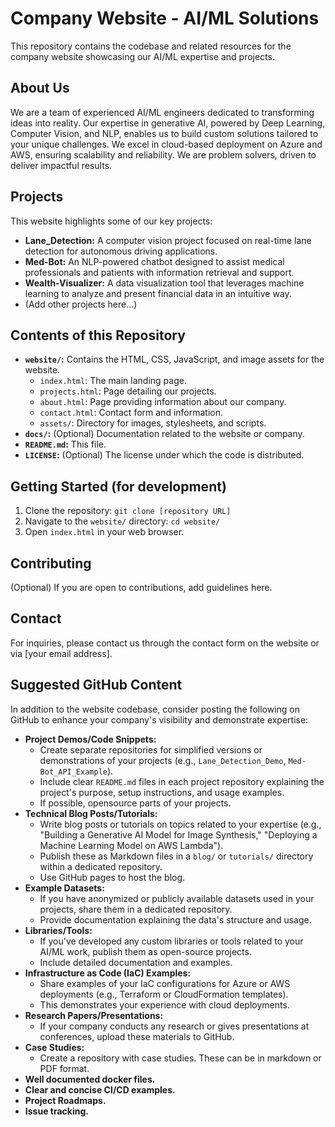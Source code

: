 # Company Website - AI/ML Solutions

This repository contains the codebase and related resources for the company website showcasing our AI/ML expertise and projects.

## About Us

We are a team of experienced AI/ML engineers dedicated to transforming ideas into reality. Our expertise in generative AI, powered by Deep Learning, Computer Vision, and NLP, enables us to build custom solutions tailored to your unique challenges. We excel in cloud-based deployment on Azure and AWS, ensuring scalability and reliability. We are problem solvers, driven to deliver impactful results.

## Projects

This website highlights some of our key projects:

* **Lane_Detection:** A computer vision project focused on real-time lane detection for autonomous driving applications.
* **Med-Bot:** An NLP-powered chatbot designed to assist medical professionals and patients with information retrieval and support.
* **Wealth-Visualizer:** A data visualization tool that leverages machine learning to analyze and present financial data in an intuitive way.
* (Add other projects here...)

## Contents of this Repository

* **`website/`:** Contains the HTML, CSS, JavaScript, and image assets for the website.
    * `index.html`: The main landing page.
    * `projects.html`: Page detailing our projects.
    * `about.html`: Page providing information about our company.
    * `contact.html`: Contact form and information.
    * `assets/`: Directory for images, stylesheets, and scripts.
* **`docs/`:** (Optional) Documentation related to the website or company.
* **`README.md`:** This file.
* **`LICENSE`:** (Optional) The license under which the code is distributed.

## Getting Started (for development)

1.  Clone the repository: `git clone [repository URL]`
2.  Navigate to the `website/` directory: `cd website/`
3.  Open `index.html` in your web browser.

## Contributing

(Optional) If you are open to contributions, add guidelines here.

## Contact

For inquiries, please contact us through the contact form on the website or via [your email address].

## Suggested GitHub Content

In addition to the website codebase, consider posting the following on GitHub to enhance your company's visibility and demonstrate expertise:

* **Project Demos/Code Snippets:**
    * Create separate repositories for simplified versions or demonstrations of your projects (e.g., `Lane_Detection_Demo`, `Med-Bot_API_Example`).
    * Include clear `README.md` files in each project repository explaining the project's purpose, setup instructions, and usage examples.
    * If possible, opensource parts of your projects.
* **Technical Blog Posts/Tutorials:**
    * Write blog posts or tutorials on topics related to your expertise (e.g., "Building a Generative AI Model for Image Synthesis," "Deploying a Machine Learning Model on AWS Lambda").
    * Publish these as Markdown files in a `blog/` or `tutorials/` directory within a dedicated repository.
    * Use GitHub pages to host the blog.
* **Example Datasets:**
    * If you have anonymized or publicly available datasets used in your projects, share them in a dedicated repository.
    * Provide documentation explaining the data's structure and usage.
* **Libraries/Tools:**
    * If you've developed any custom libraries or tools related to your AI/ML work, publish them as open-source projects.
    * Include detailed documentation and examples.
* **Infrastructure as Code (IaC) Examples:**
    * Share examples of your IaC configurations for Azure or AWS deployments (e.g., Terraform or CloudFormation templates).
    * This demonstrates your experience with cloud deployments.
* **Research Papers/Presentations:**
    * If your company conducts any research or gives presentations at conferences, upload these materials to GitHub.
* **Case Studies:**
    * Create a repository with case studies. These can be in markdown or PDF format.
* **Well documented docker files.**
* **Clear and concise CI/CD examples.**
* **Project Roadmaps.**
* **Issue tracking.**
